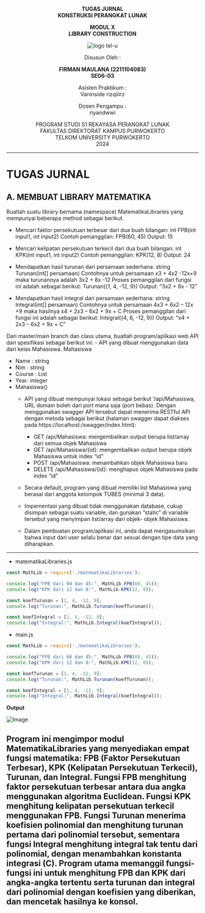 <div align="center">

**TUGAS JURNAL**  
**KONSTRUKSI PERANGKAT LUNAK**

**MODUL X**  
**LIBRARY CONSTRUCTION**

![logo tel-u](https://github.com/user-attachments/assets/3a44181d-9c92-47f6-8cf0-87755117fd99)

Disusun Oleh :

**FIRMAN MAULANA (2211104083)**  
**SE06-03**

Asisten Praktikum :  
Vaninside
rizqiiirz

Dosen Pengampu :  
riyandwwi

PROGRAM STUDI S1 REKAYASA PERANGKAT LUNAK  
FAKULTAS DIREKTORAT KAMPUS PURWOKERTO  
TELKOM UNIVERSITY PURWOKERTO  
2024

</div>

---

# TUGAS JURNAL

## A. MEMBUAT LIBRARY MATEMATIKA
Buatlah suatu library bernama (namespace) MatematikaLibraries yang mempunyai beberapa
method sebagai berikut.
- Mencari faktor persekutuan terbesar dari dua buah bilangan:
int FPB(int input1, int input2)
Contoh pemanggilan:
FPB(60, 45)
Output: 15
- Mencari kelipatan persekutuan terkecil dari dua buah bilangan:
int KPK(int input1, int input2)
Contoh pemanggilan:
KPK(12, 8)
Output: 24

- Mendapatkan hasil turunan dari persamaan sederhana:
string Turunan(int[] persamaan)
Contohnya untuk persamaan x3 + 4x2 -12x+9 maka turunannya adalah 3x2 + 8x -12
Proses pemanggilan dari fungsi ini adalah sebagai berikut:
Turunan({1, 4, -12, 9})
Output: “3x2 + 8x - 12”

- Mendapatkan hasil integral dari persamaan sederhana:
string Integral(int[] persamaan)
Contohnya untuk persamaan 4x3 + 6x2 – 12x +9 maka hasilnya x4 + 2x3 – 6x2 + 9x + C
Proses pemanggilan dari fungsi ini adalah sebagai berikut:
Integral({4, 6, -12, 9})
Output: “x4 + 2x3 – 6x2 + 9x + C”

Dari master/main branch dan class utama, buatlah program/aplikasi web API dari spesifikasi sebagai
berikut ini:
    - API yang dibuat menggunakan data dari kelas Mahasiswa.
Mahasiswa
+ Name : string
+ Nim : string
+ Course : List<string>
+ Year: integer
+ Mahasiswa()
    - API yang dibuat mempunyai lokasi sebagai berikut ‘/api/Mahasiswa, URL domain boleh
dari port mana saja (port bebas). Dengan menggunakan swagger API tersebut dapat
menerima RESTful API dengan metoda sebagai berikut (halaman swagger dapat diakses
pada https://localhost:<PORT>/swagger/index.html):

        - GET /api/Mahasiswa: mengembalikan output berupa list/array dari semua objek
    Mahasiswa
        - GET /api/Mahasiswa/{id}: mengembalikan output berupa objek Mahasiswa untuk
    index “id”
        - POST /api/Mahasiswa: menambahkan objek Mahasiswa baru
        - DELETE /api/Mahasiswa/{id}: menghapus objek Mahasiswa pada index “id”
    - Secara default, program yang dibuat memiliki list Mahasiswa yang berasal dari anggota
kelompok TUBES (minimal 3 data).
    - Impementasi yang dibuat tidak menggunakan database, cukup disimpan sebagai suatu 
variable, dan gunakan “static” di variable tersebut yang menyimpan list/array dari objek-
objek Mahasiswa.
    - Dalam pembuatan program/aplikasi ini, anda dapat mengasumsikan bahwa input dari user selalu benar dan sesuai dengan tipe data yang diharapkan.
---

- matematikaLibraries.js
```js
const MathLib = require('./matematikaLibraries');

console.log("FPB dari 60 dan 45:", MathLib.FPB(60, 45));         
console.log("KPK dari 12 dan 8:", MathLib.KPK(12, 8));           

const koefTurunan = [1, 4, -12, 9]; 
console.log("Turunan:", MathLib.Turunan(koefTurunan));           

const koefIntegral = [1, 4, -12, 9]; 
console.log("Integral:", MathLib.Integral(koefIntegral));        
```
- main.js

```js
const MathLib = require('./matematikaLibraries');

console.log("FPB dari 60 dan 45:", MathLib.FPB(60, 45));         
console.log("KPK dari 12 dan 8:", MathLib.KPK(12, 8));           

const koefTurunan = [1, 4, -12, 9]; 
console.log("Turunan:", MathLib.Turunan(koefTurunan));           

const koefIntegral = [1, 4, -12, 9]; 
console.log("Integral:", MathLib.Integral(koefIntegral));        

```


**Output**

![Image](https://github.com/user-attachments/assets/9972748a-c933-4925-a5cc-d64d31f58d08)

Program ini mengimpor modul MatematikaLibraries yang menyediakan empat fungsi matematika: FPB (Faktor Persekutuan Terbesar), KPK (Kelipatan Persekutuan Terkecil), Turunan, dan Integral. Fungsi FPB menghitung faktor persekutuan terbesar antara dua angka menggunakan algoritma Euclidean. Fungsi KPK menghitung kelipatan persekutuan terkecil menggunakan FPB. Fungsi Turunan menerima koefisien polinomial dan menghitung turunan pertama dari polinomial tersebut, sementara fungsi Integral menghitung integral tak tentu dari polinomial, dengan menambahkan konstanta integrasi (C). Program utama memanggil fungsi-fungsi ini untuk menghitung FPB dan KPK dari angka-angka tertentu serta turunan dan integral dari polinomial dengan koefisien yang diberikan, dan mencetak hasilnya ke konsol.
---